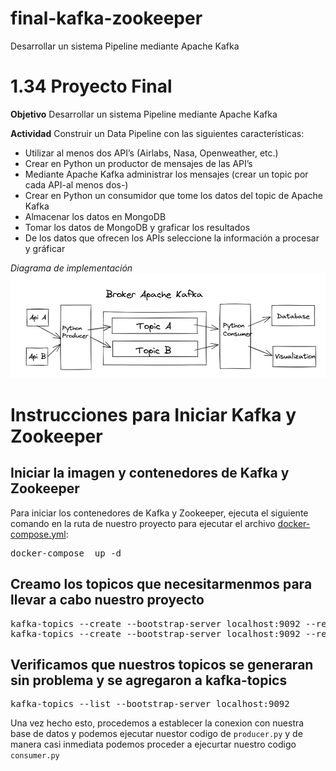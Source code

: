 # final-kafka-zookeeper
Desarrollar un sistema Pipeline mediante Apache Kafka

# 1.34 Proyecto Final

**Objetivo**
Desarrollar un sistema Pipeline mediante Apache Kafka

**Actividad**
Construir un Data Pipeline con las siguientes características:

- Utilizar al menos dos API’s (Airlabs, Nasa, Openweather, etc.)
- Crear en Python un productor de mensajes de las API’s
- Mediante Apache Kafka administrar los mensajes (crear un topic por cada API-al menos dos-)
- Crear en Python un consumidor que tome los datos del topic de Apache Kafka
- Almacenar los datos en MongoDB
- Tomar los datos de MongoDB y graficar los resultados
- De los datos que ofrecen los APIs seleccione la información a procesar y gráficar

*Diagrama de implementación*
![[Diagrama de implementación]](https://github.com/Haziel01/final-kafka-zookeeper/blob/main/kafka.png?raw=true)

# Instrucciones para Iniciar Kafka y Zookeeper

## Iniciar la imagen y contenedores de Kafka y Zookeeper
Para iniciar los contenedores de Kafka y Zookeeper, ejecuta el siguiente comando en la ruta de nuestro proyecto para ejecutar el archivo [docker-compose.yml](https://github.com/Haziel01/final-kafka-zookeeper/blob/eb19fc2cbf05261dd2509d75400fde95a81a0774/docker-compose.yml):
<pre lang="bash">
docker-compose <nombre_archivo_yml> up -d
</pre>

## Creamo los topicos que necesitarmenmos para llevar a cabo nuestro proyecto
<pre lang="cmd">
kafka-topics --create --bootstrap-server localhost:9092 --replication-factor 1 --partitions 1 --topic openweather && \
kafka-topics --create --bootstrap-server localhost:9092 --replication-factor 1 --partitions 1 --topic exchangerate
</pre>

## Verificamos que nuestros topicos se generaran sin problema y se agregaron a kafka-topics
<pre lang="cmd">
kafka-topics --list --bootstrap-server localhost:9092
</pre>

Una vez hecho esto, procedemos a establecer la conexion con nuestra base de datos y podemos ejecutar nuestor codigo de `producer.py` y de manera casi inmediata podemos proceder a ejecurtar nuestro codigo `consumer.py`








